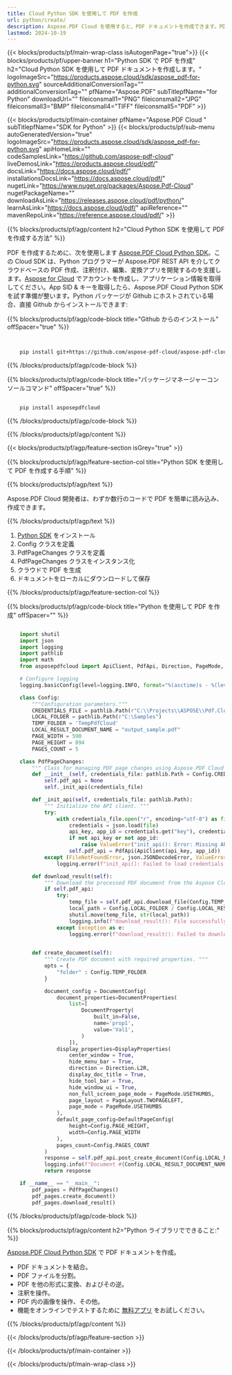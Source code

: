 ```yaml
---
title: Cloud Python SDK を使用して PDF を作成
url: python/create/
description: Aspose.PDF Cloud を使用すると、PDF ドキュメントを作成できます。PDF ファイルを作成するための Python ソースコードを確認してください。
lastmod: 2024-10-19
---
```


{{< blocks/products/pf/main-wrap-class isAutogenPage="true">}}
{{< blocks/products/pf/upper-banner h1="Python SDK で PDF を作成" h2="Cloud Python SDK を使用して PDF ドキュメントを作成します。" logoImageSrc="https://products.aspose.cloud/sdk/aspose_pdf-for-python.svg" sourceAdditionalConversionTag="" additionalConversionTag="" pfName="Aspose.PDF" subTitlepfName="for Python" downloadUrl="" fileiconsmall1="PNG" fileiconsmall2="JPG" fileiconsmall3="BMP" fileiconsmall4="TIFF" fileiconsmall5="PDF" >}}

{{< blocks/products/pf/main-container pfName="Aspose.PDF Cloud " subTitlepfName="SDK for Python" >}}
{{< blocks/products/pf/sub-menu autoGeneratedVersion="true" logoImageSrc="https://products.aspose.cloud/sdk/aspose_pdf-for-python.svg" apiHomeLink="" codeSamplesLink="https://github.com/aspose-pdf-cloud" liveDemosLink="https://products.aspose.cloud/pdf/" docsLink="https://docs.aspose.cloud/pdf/" installationsDocsLink="https://docs.aspose.cloud/pdf/" nugetLink="https://www.nuget.org/packages/Aspose.Pdf-Cloud" nugetPackageName="" downloadAsLink="https://releases.aspose.cloud/pdf/python/" learnAsLink="https://docs.aspose.cloud/pdf/" apiReference="" mavenRepoLink="https://reference.aspose.cloud/pdf/" >}}

{{% blocks/products/pf/agp/content h2="Cloud Python SDK を使用して PDF を作成する方法" %}}

PDF を作成するために、次を使用します
[Aspose.PDF Cloud Python SDK](https://products.aspose.cloud/pdf/python/)。この Cloud SDK は、Python プログラマーが Aspose.PDF REST API を介してクラウドベースの PDF 作成、注釈付け、編集、変換アプリを開発するのを支援します。[Aspose for Cloud](https://dashboard.aspose.cloud/#/apps) でアカウントを作成し、アプリケーション情報を取得してください。App SID & キーを取得したら、Aspose.PDF Cloud Python SDK を試す準備が整います。Python パッケージが Github にホストされている場合、直接 Github からインストールできます:

{{% blocks/products/pf/agp/code-block title="Github からのインストール" offSpacer="true" %}}

```bash

     
    pip install git+https://github.com/aspose-pdf-cloud/aspose-pdf-cloud-python.git


```

{{% /blocks/products/pf/agp/code-block %}}

{{% blocks/products/pf/agp/code-block title="パッケージマネージャーコンソールコマンド" offSpacer="true" %}}

```bash
     
    pip install asposepdfcloud

```

{{% /blocks/products/pf/agp/code-block %}}

{{% /blocks/products/pf/agp/content %}}

{{< blocks/products/pf/agp/feature-section isGrey="true" >}}

{{% blocks/products/pf/agp/feature-section-col title="Python SDK を使用して PDF を作成する手順" %}}

{{% blocks/products/pf/agp/text %}}

Aspose.PDF Cloud 開発者は、わずか数行のコードで PDF を簡単に読み込み、作成できます。

{{% /blocks/products/pf/agp/text %}}

1. [Python SDK](https://pypi.org/project/asposepdfcloud/) をインストール
1. Config クラスを定義
1. PdfPageChanges クラスを定義
1. PdfPageChanges クラスをインスタンス化
1. クラウドで PDF を生成
1. ドキュメントをローカルにダウンロードして保存

{{% /blocks/products/pf/agp/feature-section-col %}}

{{% blocks/products/pf/agp/code-block title="Python を使用して PDF を作成" offSpacer="" %}}

```python

    import shutil
    import json
    import logging
    import pathlib
    import math
    from asposepdfcloud import ApiClient, PdfApi, Direction, PageMode, PageLayout, DocumentConfig, DocumentProperties, DocumentProperty, DisplayProperties, DefaultPageConfig

    # Configure logging
    logging.basicConfig(level=logging.INFO, format="%(asctime)s - %(levelname)s - %(message)s")

    class Config:
        """Configuration parameters."""
        CREDENTIALS_FILE = pathlib.Path(r"C:\\Projects\\ASPOSE\\Pdf.Cloud\\Credentials\\credentials.json")
        LOCAL_FOLDER = pathlib.Path(r"C:\Samples")
        TEMP_FOLDER = 'TempPdfCloud'
        LOCAL_RESULT_DOCUMENT_NAME = "output_sample.pdf"
        PAGE_WIDTH = 590
        PAGE_HEIGHT = 894
        PAGES_COUNT = 5

    class PdfPageChanges:
        """ Class for managing PDF page changes using Aspose PDF Cloud API. """
        def __init__(self, credentials_file: pathlib.Path = Config.CREDENTIALS_FILE):
            self.pdf_api = None
            self._init_api(credentials_file)

        def _init_api(self, credentials_file: pathlib.Path):
            """ Initialize the API client. """
            try:
                with credentials_file.open("r", encoding="utf-8") as file:
                    credentials = json.load(file)
                    api_key, app_id = credentials.get("key"), credentials.get("id")
                    if not api_key or not app_id:
                        raise ValueError("init_api(): Error: Missing API keys in the credentials file.")
                    self.pdf_api = PdfApi(ApiClient(api_key, app_id))
            except (FileNotFoundError, json.JSONDecodeError, ValueError) as e:
                logging.error(f"init_api(): Failed to load credentials: {e}")

        def download_result(self):
            """ Download the processed PDF document from the Aspose Cloud server. """
            if self.pdf_api:
                try:
                    temp_file = self.pdf_api.download_file(Config.TEMP_FOLDER + '/' + Config.LOCAL_RESULT_DOCUMENT_NAME)
                    local_path = Config.LOCAL_FOLDER / Config.LOCAL_RESULT_DOCUMENT_NAME
                    shutil.move(temp_file, str(local_path))
                    logging.info(f"download_result(): File successfully downloaded: {local_path}")
                except Exception as e:
                    logging.error(f"download_result(): Failed to download file: {e}")

        
        def create_document(self):
            """ Create PDF document with required properties. """
            opts = {
                "folder" : Config.TEMP_FOLDER
            }

            document_config = DocumentConfig(
                document_properties=DocumentProperties(
                    list=[
                        DocumentProperty(
                            built_in=False,
                            name='prop1',
                            value='Val1',
                        )
                    ]),
                display_properties=DisplayProperties(
                    center_window = True,
                    hide_menu_bar = True,
                    direction = Direction.L2R,
                    display_doc_title = True,
                    hide_tool_bar = True,
                    hide_window_ui = True,
                    non_full_screen_page_mode = PageMode.USETHUMBS,
                    page_layout = PageLayout.TWOPAGELEFT,
                    page_mode = PageMode.USETHUMBS
                ),
                default_page_config=DefaultPageConfig(
                    height=Config.PAGE_HEIGHT,
                    width=Config.PAGE_WIDTH
                ),
                pages_count=Config.PAGES_COUNT
            )
            response = self.pdf_api.post_create_document(Config.LOCAL_RESULT_DOCUMENT_NAME, document_config, **opts)
            logging.info(f"Document #{Config.LOCAL_RESULT_DOCUMENT_NAME} created.")
            return response

    if __name__ == "__main__":
        pdf_pages = PdfPageChanges()
        pdf_pages.create_document()
        pdf_pages.download_result()
```

{{% /blocks/products/pf/agp/code-block %}}

{{% blocks/products/pf/agp/content h2="Python ライブラリでできること:" %}}

[Aspose.PDF Cloud Python SDK](https://products.aspose.cloud/pdf/python/) で PDF ドキュメントを作成。

+ PDF ドキュメントを結合。
+ PDF ファイルを分割。
+ PDF を他の形式に変換、およびその逆。
+ 注釈を操作。
+ PDF 内の画像を操作、その他。
+ 機能をオンラインでテストするために [無料アプリ](https://products.aspose.app/pdf/family) をお試しください。

{{% /blocks/products/pf/agp/content %}}

{{< /blocks/products/pf/agp/feature-section >}}

{{< /blocks/products/pf/main-container >}}

{{< /blocks/products/pf/main-wrap-class >}}
